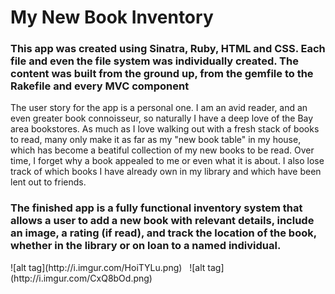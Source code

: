<h1>My New Book Inventory</h1>
<h3>This app was created using Sinatra, Ruby, HTML and CSS. Each file and even the file system was individually created. The content was built from the ground up, from the gemfile to the Rakefile and every MVC component</h3>

<p>The user story for the app is a personal one. I am an avid reader, and an even greater book connoisseur, so naturally I have a deep love of the Bay area bookstores. As much as I love walking out with a fresh stack of books to read, many only make it as far as my "new book table" in my house, which has become a beatiful collection of my new books to be read. Over time, I forget why a book appealed to me or even what it is about. I also lose track of which books I have already own in my library and which have been lent out to friends.</p>

<h3>The finished app is a fully functional inventory system that allows a user to add a new book with relevant details, include an image, a rating (if read), and track the location of the book, whether in the library or on loan to a named individual.</h3>

<p> ![alt tag](http://i.imgur.com/HoiTYLu.png) &nbsp; ![alt tag](http://i.imgur.com/CxQ8bOd.png) </p>











